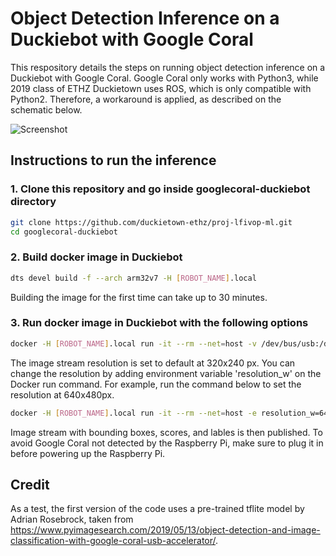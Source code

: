 # Object Detection Inference on a Duckiebot with Google Coral

This respository details the steps on running object detection inference on a Duckiebot with Google Coral. Google Coral only works with Python3, while 2019 class of ETHZ Duckietown uses ROS, which is only compatible with Python2. Therefore, a workaround is applied, as described on the schematic below.

![Screenshot](https://github.com/duckietown-ethz/proj-lfivop-ml/wiki/images/googlecoral-duckiebot-schematic.png)

## Instructions to run the inference

### 1. Clone this repository and go inside googlecoral-duckiebot directory
```bash
git clone https://github.com/duckietown-ethz/proj-lfivop-ml.git
cd googlecoral-duckiebot
```

### 2. Build docker image in Duckiebot
```bash
dts devel build -f --arch arm32v7 -H [ROBOT_NAME].local 
```
Building the image for the first time can take up to 30 minutes.

### 3. Run docker image in Duckiebot with the following options
```bash
docker -H [ROBOT_NAME].local run -it --rm --net=host -v /dev/bus/usb:/dev/bus/usb --privileged duckietown/googlecoral-duckiebot:v1-arm32v7
```
The image stream resolution is set to default at 320x240 px. You can change the resolution by adding environment variable 'resolution_w' on the Docker run command. For example, run the command below to set the resolution at 640x480px.

```bash
docker -H [ROBOT_NAME].local run -it --rm --net=host -e resolution_w=640 -v /dev/bus/usb:/dev/bus/usb --privileged duckietown/googlecoral-duckiebot:v1-arm32v7
```

Image stream with bounding boxes, scores, and lables is then published. To avoid Google Coral not detected by the Raspberry Pi, make sure to plug it in before powering up the Raspberry Pi. 

## Credit
As a test, the first version of the code uses a pre-trained tflite model by Adrian Rosebrock, taken from https://www.pyimagesearch.com/2019/05/13/object-detection-and-image-classification-with-google-coral-usb-accelerator/. 